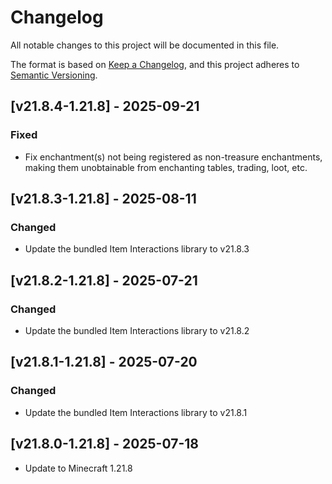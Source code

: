 # Changelog

All notable changes to this project will be documented in this file.

The format is based on [Keep a Changelog](https://keepachangelog.com/en/1.0.0/),
and this project adheres to [Semantic Versioning](https://semver.org/spec/v2.0.0.html).

## [v21.8.4-1.21.8] - 2025-09-21

### Fixed

- Fix enchantment(s) not being registered as non-treasure enchantments, making them unobtainable from enchanting tables,
  trading, loot, etc.

## [v21.8.3-1.21.8] - 2025-08-11

### Changed

- Update the bundled Item Interactions library to v21.8.3

## [v21.8.2-1.21.8] - 2025-07-21

### Changed

- Update the bundled Item Interactions library to v21.8.2

## [v21.8.1-1.21.8] - 2025-07-20

### Changed

- Update the bundled Item Interactions library to v21.8.1

## [v21.8.0-1.21.8] - 2025-07-18

- Update to Minecraft 1.21.8
